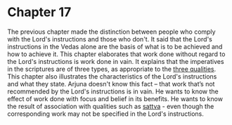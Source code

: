 # <a name='_Toc488528608'></a>Chapter 17

The previous chapter made the distinction between people who comply with the Lord's instructions and those who don't. It said that the Lord's instructions in the Vedas alone are the basis of what is to be achieved and how to achieve it.
This chapter elaborates that work done without regard to the Lord's instructions is work done in vain. It explains that the imperatives in the scriptures are of three types, as appropriate to the [three qualities](satva_rajas_tamas). This chapter also illustrates the characteristics of the Lord's instructions and what they state.
Arjuna doesn't know this fact – that work that’s not recommended by the Lord's instructions is in vain. He wants to know the effect of work done with focus and belief in its benefits.  He wants to know the result of association with qualities such as [sattva](sattva) - even though the corresponding work may not be specified in the Lord's instructions.

